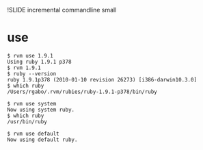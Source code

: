 !SLIDE incremental commandline small

# use

    $ rvm use 1.9.1
    Using ruby 1.9.1 p378
    $ rvm 1.9.1
    $ ruby --version
    ruby 1.9.1p378 (2010-01-10 revision 26273) [i386-darwin10.3.0]
    $ which ruby
    /Users/rgabo/.rvm/rubies/ruby-1.9.1-p378/bin/ruby
    
    $ rvm use system
    Now using system ruby.
    $ which ruby
    /usr/bin/ruby
    
    $ rvm use default
    Now using default ruby.